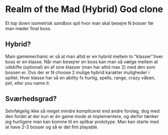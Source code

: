 # Realm of the Mad (Hybrid) God clone
Et top down isometrisk sandbox spil hvor man skal besejre N bosser før man møder final boss.

## Hybrid?
Main gamemechanic er så at man altid er en hybrid mellem to “klasser”.hver boss er en klasse. Når man besejrer en boss kan man så vælge mellem at udskifte (optional) en af sine klasser (man har altid max 2) med den som bossen er.
Dvs der er N choose 2 mulige hybrid karakter muligheder i spillet. Hver klasse har så en ability fx hurtig, spells, range, crazy våben, pet, eller you name it.

## Sværhedsgrad?
Selvfølgelig ikke så meget mindre kompliceret end andre forslag, dog med den fordel at der kun er én game mode at implementere, og derfor tænker jeg hurtigere man kan komme til en spilbar prototype. Man kan starte med at have 2-3 bosser og så er det fint playable.

